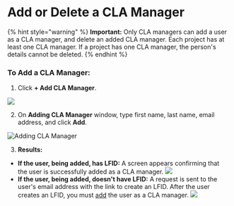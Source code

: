 # Add or Delete a CLA Manager

{% hint style="warning" %}
**Important:** Only CLA managers can add a user as a CLA manager, and delete an added CLA manager. Each project has at least one CLA manager. If a project has one CLA manager, the person's details cannot be deleted.
{% endhint %}

### To Add a CLA Manager:

1. Click **+ Add CLA Manager**.

![](https://gblobscdn.gitbook.com/assets%2F-M2DCN9UgoRgMEkgnLyP%2F-M9WNn7lqBje4DX2Irn-%2F-M9Y1GHkr7WYcdeu7Ojj%2Fadd%20cla%20manager.png?alt=media&token=dc88245e-c6a3-4f9d-8b3a-3a2e10eadf4c)

2. On **Adding CLA Manager** window, type first name, last name, email address, and click **Add**.





![Adding CLA Manager](https://gblobscdn.gitbook.com/assets%2F-M2DCN9UgoRgMEkgnLyP%2F-M9WNn7lqBje4DX2Irn-%2F-M9Y1LTmgKwkHVbHABGk%2Fadding%20cla%20manager%20window.png?alt=media&token=0de68199-4f6c-4215-9988-b09f49e0c993)

3. **Results:**

* **If the user, being added, has LFID:** A screen appears confirming that the user is successfully added as a CLA manager.  ![](https://firebasestorage.googleapis.com/v0/b/gitbook-28427.appspot.com/o/assets%2F-M2DCN9UgoRgMEkgnLyP%2F-M9WNn7lqBje4DX2Irn-%2F-M9Y4JFdjqQX-qRldTsh%2Fcla%20manager%20successfully%20added.png?alt=media&token=d25a15ba-058d-47bd-9524-c10638ba4757)
* **If the user, being added, doesn't have LFID:** A request is sent to the user's email address with the link to create an LFID. After the user creates an LFID, you must [add]() the user as a CLA manager. ![](https://firebasestorage.googleapis.com/v0/b/gitbook-28427.appspot.com/o/assets%2F-M2DCN9UgoRgMEkgnLyP%2F-M9WNn7lqBje4DX2Irn-%2F-M9Y4iWqpmrRdH8NjKL5%2Frequest%20sent%20to%20add%20a%20cla%20manager.png?alt=media&token=210185e2-d2d5-4954-b081-daf2dc2752a8)

